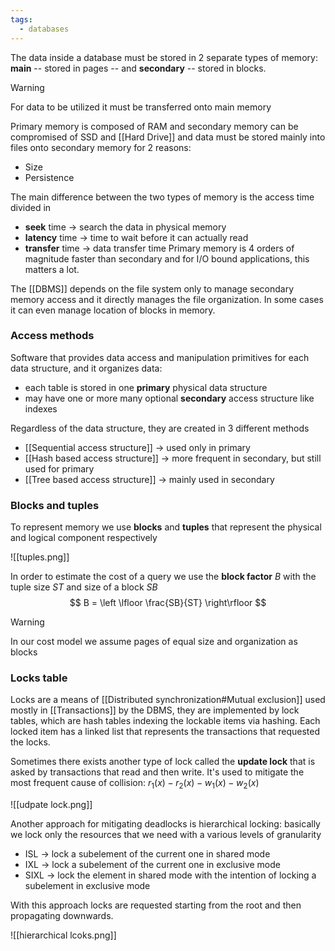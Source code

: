 ```yaml
---
tags:
  - databases
---
```

The data inside a database must be stored in 2 separate types of memory: **main** -- stored in pages -- and **secondary** -- stored in blocks.

>[!warning]
>For data to be utilized it must be transferred onto main memory

Primary memory is composed of RAM and secondary memory can be compromised of SSD and [[Hard Drive]] and data must be stored mainly into files onto secondary memory for 2 reasons:
- Size
- Persistence

The main difference between the two types of memory is the access time divided in
- **seek** time $\to$ search the data in physical memory
- **latency** time $\to$ time to wait before it can actually read
- **transfer** time $\to$ data transfer time
Primary memory is 4 orders of magnitude faster than secondary and for I/O bound applications, this matters a lot.

The [[DBMS]] depends on the file system only to manage secondary memory access and it directly manages the file organization. In some  cases it can even manage location of blocks in memory.
### Access methods

Software that provides data access and manipulation primitives for each data structure, and it organizes data:
- each table is stored in one **primary** physical data structure
- may have one or more many optional **secondary** access structure like indexes

Regardless of the data structure, they are created in 3 different methods
- [[Sequential access structure]]  $\to$ used only in primary
- [[Hash based access structure]] $\to$ more frequent in secondary, but still used for primary
- [[Tree based access structure]] $\to$ mainly used in secondary
### Blocks and tuples

To represent memory we use **blocks** and **tuples** that represent the physical and logical component respectively

![[tuples.png]]

In order to estimate the cost of a query we use the **block factor** $B$ with the tuple size $ST$ and size of a block $SB$
$$
B = \left \lfloor \frac{SB}{ST} \right\rfloor
$$
>[!warning]
>In our cost model we assume pages of equal size and organization as blocks
### Locks table

Locks are a means of [[Distributed synchronization#Mutual exclusion]] used mostly in [[Transactions]] by the DBMS, they are implemented by lock tables, which are hash tables indexing the lockable items via hashing. Each locked item has a linked list that represents the transactions that requested the locks. 

Sometimes there exists another type of lock called the **update lock** that is asked by transactions that read and then write. It's used to mitigate the most frequent cause of collision: $r_{1}(x) - r_{2}(x) -w_{1}(x)-w_{2}(x)$

![[udpate lock.png]]

Another approach for mitigating deadlocks is hierarchical locking: basically we lock only the resources that we need with a various levels of granularity
- ISL $\to$ lock a subelement of the current one in shared mode
- IXL $\to$ lock a subelement of the current one in exclusive mode
- SIXL $\to$ lock the element in shared mode with the intention of locking a subelement in exclusive mode

With this approach locks are requested starting from the root and then propagating downwards. 

![[hierarchical lcoks.png]]
